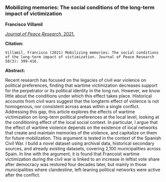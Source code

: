 ### Mobilizing memories: The social conditions of the long-term impact of victimization

**Francisco Villamil**

[*Journal of Peace Research*, 2021.](https://doi.org/10.1177/0022343320912816)

**Citation:**

```
Villamil, Francisco (2021) Mobilizing memories: The social conditions of the long-term impact of victimization. Journal of Peace Research 58(3): 399-416.
```

**Abstract:**

Recent research has focused on the legacies of civil war violence on political preferences, finding that wartime victimization decreases support for the perpetrator or its political identity in the long run. However, we know little about the conditions under which this effect takes place. Historical accounts from civil wars suggest that the longterm effect of violence is not homogenous, nor consistent across areas within a single conflict. Addressing this gap, this article explores the effects of wartime victimization on long-term political preferences at the local level, looking at the conditioning effect of the local social context. In particular, I argue that the effect of wartime violence depends on the existence of local networks that create and maintain memories of the violence, and capitalize on them for future mobilization. This argument is tested in the context of the Spanish Civil War. I build a novel dataset using archival data, historical secondary sources, and already existing datasets, covering 2,100 municipalities across Spain. In line with the argument, it is found that Francoist wartime victimization during the civil war is linked to an increase in leftist vote share after democracy was restored four decades later, but mainly in those municipalities where clandestine, left-leaning political networks were active after the conflict.